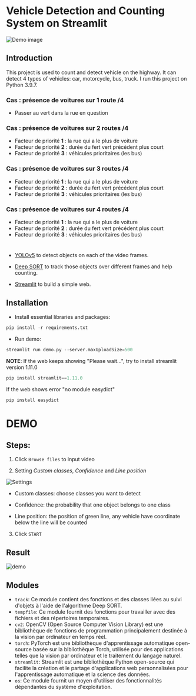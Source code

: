 # Vehicle Detection and Counting System on Streamlit

![Demo image](Resources/demo.jpg)

## Introduction

This project is used to count and detect vehicle on the highway. It can detect 4 types of vehicles: car, motorcycle, bus, truck.
I run this project on Python 3.9.7.
### Cas : présence de voitures sur 1 route /4 
- Passer au vert dans la rue en question
### Cas : présence de voitures sur 2 routes /4 
- Facteur de priorité **1** : la rue qui a le plus de voiture
- Facteur de priorité **2** : durée du fert vert précédent plus court
- Facteur de priorité **3** : véhicules prioritaires (les bus)
### Cas : présence de voitures sur 3 routes /4 
- Facteur de priorité **1** : la rue qui a le plus de voiture
- Facteur de priorité **2** : durée du fert vert précédent plus court
- Facteur de priorité **3** : véhicules prioritaires (les bus)
### Cas : présence de voitures sur 4 routes /4  
- Facteur de priorité **1** : la rue qui a le plus de voiture
- Facteur de priorité **2** : durée du fert vert précédent plus court
- Facteur de priorité **3** : véhicules prioritaires (les bus)

#

- [YOLOv5](https://github.com/ultralytics/yolov5/releases) to detect objects on each of the video frames.

- [Deep SORT](https://github.com/nwojke/deep_sort) to track those objects over different frames and help counting.

- [Streamlit](https://github.com/streamlit/streamlit) to build a simple web.

## Installation

- Install essential libraries and packages:

```python
pip install -r requirements.txt
```

- Run demo:

```python
streamlit run demo.py --server.maxUploadSize=500
```

**NOTE**: If the web keeps showing "Please wait...", try to install streamlit version 1.11.0

```python
pip install streamlit==1.11.0
```

If the web shows error "no module easydict"

```python
pip install easydict
```

# DEMO

## Steps:

1. Click `Browse files` to input video

2. Setting _Custom classes_, _Confidence_ and _Line position_

![Settings](Resources/setting.jpg)

- Custom classes: choose classes you want to detect

- Confidence: the probability that one object belongs to one class

- Line position: the position of green line, any vehicle have coordinate below the line will be counted

3. Click `START`

## Result

![demo](Resources/new_demo.gif)


## Modules

- `track`: Ce module contient des fonctions et des classes liées au suivi d'objets à l'aide de l'algorithme Deep SORT.
- `tempfile`: Ce module fournit des fonctions pour travailler avec des fichiers et des répertoires temporaires.
- `cv2`: OpenCV (Open Source Computer Vision Library) est une bibliothèque de fonctions de programmation principalement destinée à la vision par ordinateur en temps réel.
- `torch`: PyTorch est une bibliothèque d'apprentissage automatique open-source basée sur la bibliothèque Torch, utilisée pour des applications telles que la vision par ordinateur et le traitement du langage naturel.
- `streamlit`: Streamlit est une bibliothèque Python open-source qui facilite la création et le partage d'applications web personnalisées pour l'apprentissage automatique et la science des données.
- `os`: Ce module fournit un moyen d'utiliser des fonctionnalités dépendantes du système d'exploitation.
